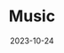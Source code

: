 ---
menus: main
title: 'Music'
date: 2023-10-24

design:
  background:
    image:
      # Add your image background to `assets/media/`.
      filename: website.jpeg

sections:
  - block: cta-button-list
    content:
      buttons:
        - text: Whisper of the Night, with Devi Sastry
          url: https://www.youtube.com/watch?v=g4dj9ffDVSY
        - text: Sing we now of Christmas medley - Magnificat 2017, with Christ University Choir
          url: https://www.youtube.com/watch?v=Z-BjTJovwbc
        - text: Come Away (Live), at Autumn Muse with Jazz Kidding
          url: https://www.youtube.com/watch?v=GbjTGIbmOvc
---